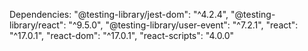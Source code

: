 Dependencies: 
  "@testing-library/jest-dom": "^4.2.4",
  "@testing-library/react": "^9.5.0",
  "@testing-library/user-event": "^7.2.1",
  "react": "^17.0.1",
  "react-dom": "^17.0.1",
  "react-scripts": "4.0.0"
